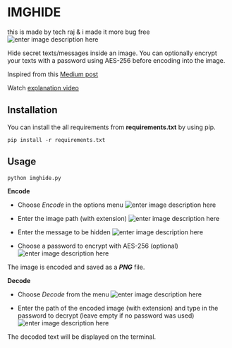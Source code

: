 ﻿# IMGHIDE
this is made by tech raj & i made it more bug free
![enter image description here](https://i.ibb.co/MZR48SH/imgide-sc.png)

Hide secret texts/messages inside an image. You can optionally encrypt your texts with a password using AES-256 before encoding into the image.

Inspired from this [Medium post](https://medium.com/better-programming/image-steganography-using-python-2250896e48b9)

Watch [explanation video](https://youtu.be/_KX8ORUA_98)

## Installation
You can install the all requirements from **requirements.txt** by using pip.

    pip install -r requirements.txt


## Usage

    python imghide.py

**Encode**

 - Choose *Encode* in the options menu
 ![enter image description here](https://i.ibb.co/6rG8HBt/imghide-sc2.png)
 
 - Enter the image path (with extension)
 ![enter image description here](https://i.ibb.co/RCJCGCh/imghide-sc3.png)
 - Enter the message to be hidden
 ![enter image description here](https://i.ibb.co/ngXDwHk/imghide-sc4.png)
 - Choose a password to encrypt with AES-256 (optional)
 ![enter image description here](https://i.ibb.co/87qCNZg/imghide-sc5.png)

The image is encoded and saved as a ***PNG*** file.

**Decode**

 - Choose *Decode* from the menu
![enter image description here](https://i.ibb.co/nkvzjCJ/imghide-sc6.png)

 - Enter the path of the encoded image (with extension) and type in the password to decrypt (leave empty if no password was used)
![enter image description here](https://i.ibb.co/HTP4b28/imghide-sc7.png)

The decoded text will be displayed on the terminal.

